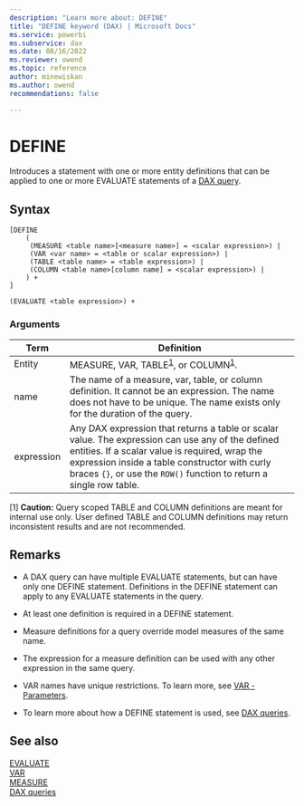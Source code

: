 ```yaml
---
description: "Learn more about: DEFINE"
title: "DEFINE keyword (DAX) | Microsoft Docs"
ms.service: powerbi 
ms.subservice: dax 
ms.date: 08/16/2022
ms.reviewer: owend
ms.topic: reference
author: minewiskan
ms.author: owend 
recommendations: false

---
```

# DEFINE
  
Introduces a statement with one or more entity definitions that can be applied to one or more EVALUATE statements of a [DAX query](dax-queries.md).

## Syntax  
  
```dax
[DEFINE 
    (
     (MEASURE <table name>[<measure name>] = <scalar expression>) | 
     (VAR <var name> = <table or scalar expression>) |
     (TABLE <table name> = <table expression>) | 
     (COLUMN <table name>[column name] = <scalar expression>) | 
    ) + 
]

(EVALUATE <table expression>) +
```
  
### Arguments
  
|Term|Definition|  
|--------|--------------|  
|Entity|MEASURE, VAR, TABLE<sup>[1](#not-rec)</sup>, or COLUMN<sup>[1](#not-rec)</sup>. |
|name|The name of a measure, var, table, or column definition. It cannot be an expression. The name does not have to be unique. The name exists only for the duration of the query.|  
|expression|Any DAX expression that returns a table or scalar value. The expression can use any of the defined entities. If a scalar value is required, wrap the expression inside a table constructor with curly braces `{}`, or use the `ROW()` function to return a single row table.|

<a name="not-rec">[1]</a> **Caution:** Query scoped TABLE and COLUMN definitions are meant for internal use only. User defined TABLE and COLUMN definitions may return inconsistent results and are not recommended.

## Remarks

- A DAX query can have multiple EVALUATE statements, but can have only one DEFINE statement. Definitions in the DEFINE statement can apply to any EVALUATE statements in the query.

- At least one definition is required in a DEFINE statement.

- Measure definitions for a query override model measures of the same name.

- The expression for a measure definition can be used with any other expression in the same query.

- VAR names have unique restrictions. To learn more, see [VAR - Parameters](var-dax.md#parameters).

- To learn more about how a DEFINE statement is used, see [DAX queries](dax-queries.md).

## See also

[EVALUATE](evaluate-statement-dax.md)  
[VAR](var-dax.md)  
[MEASURE](measure-statement-dax.md)  
[DAX queries](dax-queries.md)
